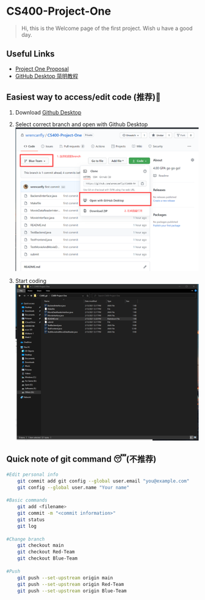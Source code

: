 # CS400-Project-One
>Hi, this is the Welcome page of the first project. Wish u have a good day.


## Useful Links
- [Project One Proposal](https://docs.google.com/document/d/1D37vekXQF5yZ1XIk86QCM60h-NepSj-_KOx9oXUfwnQ/edit?ts=602335d4#heading=h.uqwr0iq8yt2d)
- [GitHub Desktop 简明教程](./quick-tutorial.md)



## Easiest way to access/edit code (推荐)🥳

1. Download [Github Desktop](https://desktop.github.com/)

2. Select correct branch and open with Github Desktop![step0](./images/step0.png)
3. Start coding ![step4](./images/step4.png)





## Quick note of git command 😴(不推荐)

```Bash
#Edit personal info
	git commit add git config --global user.email "you@example.com"
	git config --global user.name "Your name"

#Basic commands
	git add <filename>
	git commit -m "<commit information>"
	git status
	git log

#Change branch
	git checkout main	
	git checkout Red-Team
	git checkout Blue-Team

#Push
	git push --set-upstream origin main
	git push --set-upstream origin Red-Team
	git push --set-upstream origin Blue-Team
```
